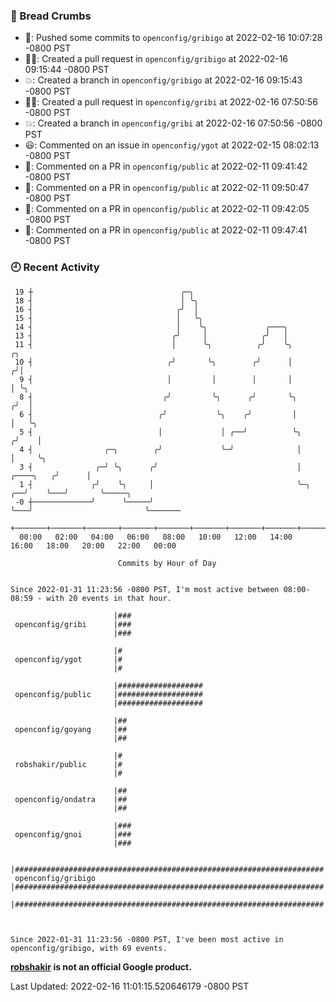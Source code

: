 ### 🍞 Bread Crumbs

 * 🚢: Pushed some commits to `openconfig/gribigo` at 2022-02-16 10:07:28 -0800 PST
 * ✍🏼: Created a pull request in `openconfig/gribigo` at 2022-02-16 09:15:44 -0800 PST
 * 💥: Created a branch in `openconfig/gribigo` at 2022-02-16 09:15:43 -0800 PST
 * ✍🏼: Created a pull request in `openconfig/gribi` at 2022-02-16 07:50:56 -0800 PST
 * 💥: Created a branch in `openconfig/gribi` at 2022-02-16 07:50:56 -0800 PST
 * 😃: Commented on an issue in `openconfig/ygot` at 2022-02-15 08:02:13 -0800 PST
 * 💬: Commented on a PR in  `openconfig/public` at 2022-02-11 09:41:42 -0800 PST
 * 💬: Commented on a PR in  `openconfig/public` at 2022-02-11 09:50:47 -0800 PST
 * 💬: Commented on a PR in  `openconfig/public` at 2022-02-11 09:42:05 -0800 PST
 * 💬: Commented on a PR in  `openconfig/public` at 2022-02-11 09:47:41 -0800 PST

### 🕘 Recent Activity
```
 19 ┼                                 ╭─╮
 18 ┤                                 │ ╰╮
 16 ┤                                ╭╯  │
 15 ┤                                │   ╰╮
 14 ┤                                │    ╰╮             ╭───╮
 13 ┤                               ╭╯     │            ╭╯   │
 11 ┤                               │      ╰╮          ╭╯    ╰╮                       ╭╮
 10 ┤                              ╭╯       ╰╮        ╭╯      │                      ╭╯│
  9 ┤                              │         │        │       │                      │ ╰╮
  8 ┤                             ╭╯         ╰╮      ╭╯       ╰╮                    ╭╯  │
  6 ┤                            ╭╯           ╰╮    ╭╯         │                    │   ╰╮
  5 ┤                            │             │ ╭──╯          ╰╮                  ╭╯    │
  4 ┤                ╭─╮        ╭╯             ╰─╯              │                  │     ╰╮
  3 ┤              ╭─╯ ╰╮      ╭╯                               │        ╭────╮   ╭╯      │
  1 ┤             ╭╯    ╰╮     │                                ╰─╮   ╭──╯    ╰───╯       ╰─────╮
 -0 ┼─────────────╯      ╰─────╯                                  ╰───╯                         ╰───────
    +───────+───────+───────+───────+───────+───────+───────+───────+───────+───────+───────+───────+────
  00:00   02:00   04:00   06:00   08:00   10:00   12:00   14:00   16:00   18:00   20:00   22:00   00:00   

						Commits by Hour of Day


Since 2022-01-31 11:23:56 -0800 PST, I'm most active between 08:00-08:59 - with 20 events in that hour.

```



```
                       |###
 openconfig/gribi      |###
                       |###

                       |#
 openconfig/ygot       |#
                       |#

                       |###################
 openconfig/public     |###################
                       |###################

                       |##
 openconfig/goyang     |##
                       |##

                       |#
 robshakir/public      |#
                       |#

                       |##
 openconfig/ondatra    |##
                       |##

                       |###
 openconfig/gnoi       |###
                       |###

                       |#####################################################################
 openconfig/gribigo    |#####################################################################
                       |#####################################################################



Since 2022-01-31 11:23:56 -0800 PST, I've been most active in openconfig/gribigo, with 69 events.

```
**[robshakir](mailto:robjs@google.com) is not an official Google product.**  


Last Updated: 2022-02-16 11:01:15.520646179 -0800 PST
